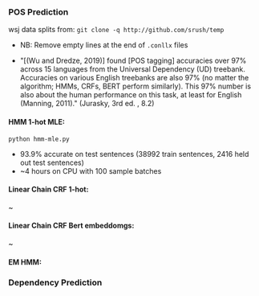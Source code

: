 ### POS Prediction
wsj data splits from: `git clone -q http://github.com/srush/temp`  
- NB: Remove empty lines at the end of `.conllx` files

- "[(Wu and Dredze, 2019)] found [POS tagging] accuracies over 97% across 15 languages from the Universal Dependency (UD) treebank. Accuracies on various English treebanks are also 97% (no matter the algorithm; HMMs, CRFs, BERT perform similarly). This 97% number is also about the human performance on this task, at least for English (Manning, 2011)." (Jurasky, 3rd ed. , 8.2)  

#### HMM 1-hot MLE: 
`python hmm-mle.py`  
- 93.9% accurate on test sentences (38992 train sentences, 2416 held out test sentences)  
- ~4 hours on CPU with 100 sample batches

#### Linear Chain CRF 1-hot: 
~ 

#### Linear Chain CRF Bert embeddomgs: 
~

#### EM HMM: 


### Dependency Prediction

